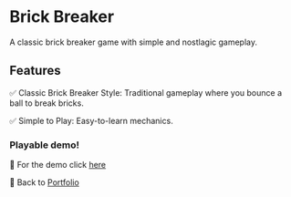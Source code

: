 # Brick Breaker
A classic brick breaker game with simple and nostlagic gameplay.

## Features
✅ Classic Brick Breaker Style: Traditional gameplay where you bounce a ball to break bricks.

✅ Simple to Play: Easy-to-learn mechanics.

### Playable demo!
🔗 For the demo click [here](https://play.unity.com/en/games/bc3d9140-7c74-48ea-898d-5eda773dbc6d/brick-breaker)

🔗 Back to [Portfolio](https://github.com/NasimSakalla/GameDevPortfolio)
